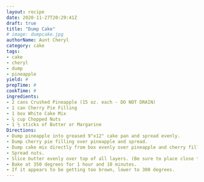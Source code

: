 ```yaml
--- 
layout: recipe 
date: 2020-11-27T20:29:41Z 
draft: true 
title: "Dump Cake" 
# image: dumpcake.jpg 
authorName: Aunt Cheryl 
category: cake 
tags: 
- cake 
- cheryl 
- dump 
- pineapple 
yield: # 
prepTime: # 
cookTime: # 
ingredients: 
- 2 cans Crushed Pineapple (15 oz. each - DO NOT DRAIN) 
- 1 can Cherry Pie Filling 
- 1 box White Cake Mix 
- ¾ cup Chopped Nuts 
- 1 ½ sticks of Butter or Margarine 
Directions: 
- Dump pineapple into greased 9"x12" cake pan and spread evenly. 
- Dump cherry pie filling over pineapple and spread. 
- Dump cake mix directly from box evenly over pineapple and cherry filling layers. 
- Spread nuts. 
- Slice butter evenly over top of all layers. (Be sure to place close to edges.) 
- Bake at 350 degrees for 1 hour and 10 minutes. 
- If it appears to be getting too brown, lower to 300 degrees. 
---
```

